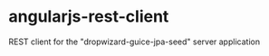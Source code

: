 angularjs-rest-client
=====================

REST client for the "dropwizard-guice-jpa-seed" server application 
